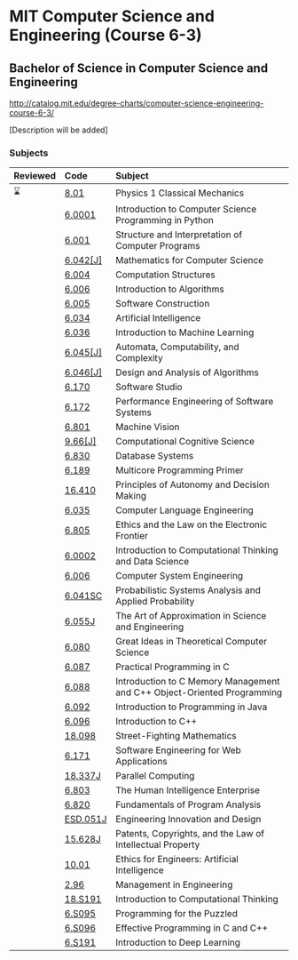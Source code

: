 # MIT Computer Science and Engineering (Course 6-3)
## Bachelor of Science in Computer Science and Engineering
http://catalog.mit.edu/degree-charts/computer-science-engineering-course-6-3/

[Description will be added]

### Subjects
Reviewed | Code | Subject
:--|:--|:--
:hourglass: | [8.01](https://ocw.mit.edu/courses/8-01sc-classical-mechanics-fall-2016/) | Physics 1 Classical Mechanics
||[6.0001](https://ocw.mit.edu/courses/electrical-engineering-and-computer-science/6-0001-introduction-to-computer-science-and-programming-in-python-fall-2016/)|Introduction to Computer Science Programming in Python
||[6.001](https://ocw.mit.edu/courses/electrical-engineering-and-computer-science/6-001-structure-and-interpretation-of-computer-programs-spring-2005/)|Structure and Interpretation of Computer Programs
|| [6.042[J]](https://ocw.mit.edu/courses/electrical-engineering-and-computer-science/6-042j-mathematics-for-computer-science-spring-2015/) |	Mathematics for Computer Science
||[6.004](https://ocw.mit.edu/courses/electrical-engineering-and-computer-science/6-004-computation-structures-spring-2017/)| Computation Structures
||[6.006](https://ocw.mit.edu/courses/electrical-engineering-and-computer-science/6-006-introduction-to-algorithms-fall-2011/)	| Introduction to Algorithms
||[6.005](https://ocw.mit.edu/courses/electrical-engineering-and-computer-science/6-005-software-construction-spring-2016/)	| Software Construction
||[6.034](https://ocw.mit.edu/courses/electrical-engineering-and-computer-science/6-034-artificial-intelligence-fall-2010/) | Artificial Intelligence
||[6.036](https://ocw.mit.edu/courses/electrical-engineering-and-computer-science/6-036-introduction-to-machine-learning-fall-2020/) | Introduction to Machine Learning
||[6.045[J]](https://ocw.mit.edu/courses/electrical-engineering-and-computer-science/6-045j-automata-computability-and-complexity-spring-2011/) | Automata, Computability, and Complexity
||[6.046[J]](https://ocw.mit.edu/courses/electrical-engineering-and-computer-science/6-046j-design-and-analysis-of-algorithms-spring-2015/) | Design and Analysis of Algorithms
||[6.170](https://ocw.mit.edu/courses/electrical-engineering-and-computer-science/6-170-software-studio-spring-2013/) | Software Studio
||[6.172](https://ocw.mit.edu/courses/electrical-engineering-and-computer-science/6-172-performance-engineering-of-software-systems-fall-2018/) | Performance Engineering of Software Systems
||[6.801](https://ocw.mit.edu/courses/electrical-engineering-and-computer-science/6-801-machine-vision-fall-2020/) | Machine Vision
||[9.66[J]](https://ocw.mit.edu/courses/brain-and-cognitive-sciences/9-66j-computational-cognitive-science-fall-2004/) | Computational Cognitive Science
||[6.830](https://ocw.mit.edu/courses/electrical-engineering-and-computer-science/6-830-database-systems-fall-2010/) | Database Systems
||[6.189](https://ocw.mit.edu/courses/electrical-engineering-and-computer-science/6-189-multicore-programming-primer-january-iap-2007/) | Multicore Programming Primer
||[16.410](https://ocw.mit.edu/courses/aeronautics-and-astronautics/16-410-principles-of-autonomy-and-decision-making-fall-2010/) | Principles of Autonomy and Decision Making
||[6.035](https://ocw.mit.edu/courses/electrical-engineering-and-computer-science/6-035-computer-language-engineering-spring-2010/) | Computer Language Engineering
||[6.805](https://ocw.mit.edu/courses/electrical-engineering-and-computer-science/6-805-ethics-and-the-law-on-the-electronic-frontier-fall-2005/) | Ethics and the Law on the Electronic Frontier
||[6.0002](https://ocw.mit.edu/courses/electrical-engineering-and-computer-science/6-0002-introduction-to-computational-thinking-and-data-science-fall-2016/)|Introduction to Computational Thinking and Data Science
||[6.006](https://ocw.mit.edu/courses/electrical-engineering-and-computer-science/6-033-computer-system-engineering-spring-2018/)|Computer System Engineering
||[6.041SC](https://ocw.mit.edu/courses/electrical-engineering-and-computer-science/6-041sc-probabilistic-systems-analysis-and-applied-probability-fall-2013/)|Probabilistic Systems Analysis and Applied Probability
||[6.055J](https://ocw.mit.edu/courses/electrical-engineering-and-computer-science/6-055j-the-art-of-approximation-in-science-and-engineering-spring-2008/)|The Art of Approximation in Science and Engineering
||[6.080](https://ocw.mit.edu/courses/electrical-engineering-and-computer-science/6-080-great-ideas-in-theoretical-computer-science-spring-2008/)|Great Ideas in Theoretical Computer Science
||[6.087](https://ocw.mit.edu/courses/electrical-engineering-and-computer-science/6-087-practical-programming-in-c-january-iap-2010/)|Practical Programming in C
||[6.088](https://ocw.mit.edu/courses/electrical-engineering-and-computer-science/6-088-introduction-to-c-memory-management-and-c-object-oriented-programming-january-iap-2010/)|Introduction to C Memory Management and C++ Object-Oriented Programming
||[6.092](https://ocw.mit.edu/courses/electrical-engineering-and-computer-science/6-092-introduction-to-programming-in-java-january-iap-2010/)|Introduction to Programming in Java
||[6.096](https://ocw.mit.edu/courses/electrical-engineering-and-computer-science/6-096-introduction-to-c-january-iap-2011/)|Introduction to C++
||[18.098](https://ocw.mit.edu/courses/mathematics/18-098-street-fighting-mathematics-january-iap-2008/)|Street-Fighting Mathematics
||[6.171](https://ocw.mit.edu/courses/electrical-engineering-and-computer-science/6-171-software-engineering-for-web-applications-fall-2003/)|Software Engineering for Web Applications
||[18.337J](https://ocw.mit.edu/courses/mathematics/18-337j-parallel-computing-fall-2011/)|Parallel Computing
||[6.803](https://ocw.mit.edu/courses/electrical-engineering-and-computer-science/6-803-the-human-intelligence-enterprise-spring-2019/)|The Human Intelligence Enterprise
||[6.820](https://ocw.mit.edu/courses/electrical-engineering-and-computer-science/6-820-fundamentals-of-program-analysis-fall-2015/)|Fundamentals of Program Analysis
||[ESD.051J](https://ocw.mit.edu/courses/engineering-systems-division/esd-051j-engineering-innovation-and-design-fall-2012/)|Engineering Innovation and Design
||[15.628J](https://ocw.mit.edu/courses/sloan-school-of-management/15-628j-patents-copyrights-and-the-law-of-intellectual-property-spring-2013/)|Patents, Copyrights, and the Law of Intellectual Property
||[10.01](https://ocw.mit.edu/courses/chemical-engineering/10-01-ethics-for-engineers-artificial-intelligence-spring-2020/)|Ethics for Engineers: Artificial Intelligence
||[2.96](https://ocw.mit.edu/courses/mechanical-engineering/2-96-management-in-engineering-fall-2012/)|Management in Engineering
||[18.S191](https://ocw.mit.edu/courses/mathematics/18-s191-introduction-to-computational-thinking-fall-2020/)|Introduction to Computational Thinking
||[6.S095](https://ocw.mit.edu/courses/electrical-engineering-and-computer-science/6-s095-programming-for-the-puzzled-january-iap-2018/)|Programming for the Puzzled
||[6.S096](https://ocw.mit.edu/courses/electrical-engineering-and-computer-science/6-s096-effective-programming-in-c-and-c-january-iap-2014/)|Effective Programming in C and C++
||[6.S191](https://ocw.mit.edu/courses/electrical-engineering-and-computer-science/6-s191-introduction-to-deep-learning-january-iap-2020/)|Introduction to Deep Learning


